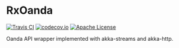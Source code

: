 # RxOanda

[![Travis CI](https://img.shields.io/travis/martinseeler/rx-oanda/develop.svg?style=flat-square)](https://travis-ci.org/knutwalker/typed-actors)
[![codecov.io](https://img.shields.io/codecov/c/github/martinseeler/rx-oanda/develop.svg?style=flat-square)](http://codecov.io/github/MartinSeeler/rx-oanda?branch=develop)
[![Apache License](https://img.shields.io/badge/license-APACHE_2-green.svg?style=flat-square)](https://www.apache.org/licenses/LICENSE-2.0)

Oanda API wrapper implemented with akka-streams and akka-http.
